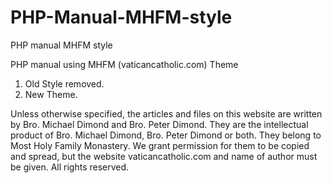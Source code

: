 # PHP-Manual-MHFM-style
PHP manual MHFM style

PHP manual using MHFM (vaticancatholic.com) Theme

1. Old Style removed.
2. New Theme.


Unless otherwise specified, the articles and files on this website are written by Bro. Michael Dimond and Bro. Peter Dimond. They are the intellectual product of Bro. Michael Dimond, Bro. Peter Dimond or both. They belong to Most Holy Family Monastery. We grant permission for them to be copied and spread, but the website vaticancatholic.com and name of author must be given. All rights reserved.
